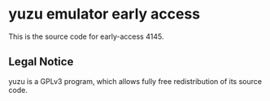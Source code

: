 yuzu emulator early access
=============

This is the source code for early-access 4145.

## Legal Notice

yuzu is a GPLv3 program, which allows fully free redistribution of its source code.